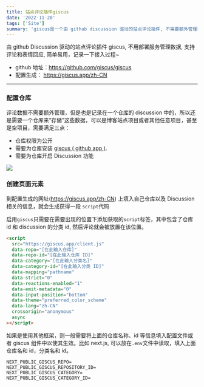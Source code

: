 ```yaml
---
title: 站点评论插件giscus
date: '2022-11-20'
tags: ['Site']
summary: 'giscus是一个由 github discussion 驱动的站点评论插件, 不需要额外管理数据，支持表情回应，简单易用~'
---
```


由 github Discussion 驱动的站点评论插件 giscus, 不用部署服务管理数据, 支持评论和表情回应, 简单易用，记录一下接入过程~

- github 地址：https://github.com/giscus/giscus
- 配置生成： https://giscus.app/zh-CN

---

### 配置仓库

评论数据不需要额外管理，但是也是记录在一个仓库的 discussion 中的，所以还是需要一个仓库来“存储”这些数据，可以是博客站点项目或者其他任意项目，甚至是空项目，需要满足三点：

- 仓库权限为公开
- 需要为仓库安装 <a href="https://github.com/apps/giscus">giscus ( github app )</a>.
- 需要为仓库开启 Discussion 功能

<img src="https://christop.oss-cn-guangzhou.aliyuncs.com/mainsite/site/github_setting.png" />

### 创建页面元素

到配置生成的网址(https://giscus.app/zh-CN) 上填入自己仓库以及 Discussion 相关的信息，就会生成获得一段 `script`代码

启用`giscus`只需要在需要出现的位置下添加获取的`script`标签，其中包含了仓库 id 和 discussion 的分类 id, 然后评论就会被放置在该位置。

```html
<script
  src="https://giscus.app/client.js"
  data-repo="[在此输入仓库]"
  data-repo-id="[在此输入仓库 ID]"
  data-category="[在此输入分类名]"
  data-category-id="[在此输入分类 ID]"
  data-mapping="pathname"
  data-strict="0"
  data-reactions-enabled="1"
  data-emit-metadata="0"
  data-input-position="bottom"
  data-theme="preferred_color_scheme"
  data-lang="zh-CN"
  crossorigin="anonymous"
  async
></script>
```

如果是使用其他框架，则一般需要将上面的仓库名称、id 等信息填入配置文件或者 giscus 组件中以使其生效。比如 next.js, 可以放在`.env`文件中读取，填入上面仓库名和 id，分类名和 id。

```
NEXT_PUBLIC_GISCUS_REPO=
NEXT_PUBLIC_GISCUS_REPOSITORY_ID=
NEXT_PUBLIC_GISCUS_CATEGORY=
NEXT_PUBLIC_GISCUS_CATEGORY_ID=
```
